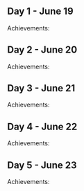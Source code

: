 ## Day 1 - June 19

Achievements:




## Day 2 - June 20

Achievements:




## Day 3 - June 21

Achievements:




## Day 4 - June 22

Achievements:



## Day 5 - June 23

Achievements:





